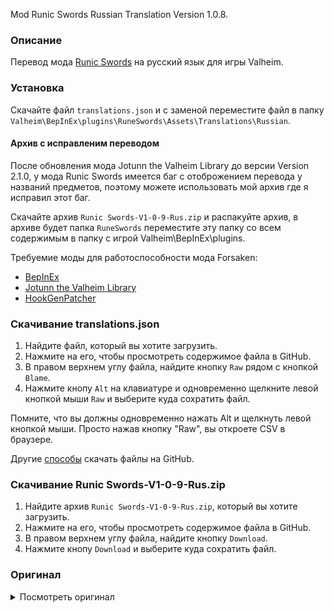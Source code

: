 Mod Runic Swords Russian Translation Version 1.0.8.

### Описание

Перевод мода [Runic Swords](https://www.nexusmods.com/valheim/mods/1179) на русский язык для игры Valheim. 

### Установка

Скачайте файл `translations.json` и с заменой переместите файл в папку `Valheim\BepInEx\plugins\RuneSwords\Assets\Translations\Russian`.


#### Архив с исправленим переводом
После обновления мода Jotunn the Valheim Library до версии Version 2.1.0, у мода Runic Swords имеется баг с отоброжением перевода у названий предметов, поэтому можете использовать мой архив где я исправил этот баг.

Скачайте архив `Runic Swords-V1-0-9-Rus.zip` и распакуйте архив, в архиве будет папка `RuneSwords` переместите эту папку со всем содержимым в папку с игрой Valheim\BepInEx\plugins.

Требуемие моды для работоспособности мода Forsaken:
* [BepInEx](https://valheim.thunderstore.io/package/denikson/BepInExPack_Valheim/)
* [Jotunn the Valheim Library](https://www.nexusmods.com/valheim/mods/1138)
* [HookGenPatcher](https://www.nexusmods.com/valheim/mods/505)

### Скачивание translations.json

1. Найдите файл, который вы хотите загрузить.
2. Нажмите на его, чтобы просмотреть содержимое файла в GitHub.
3. В правом верхнем углу файла, найдите кнопку `Raw` рядом с кнопкой `Blame`.
4. Нажмите кнопу `Alt` на клавиатуре и одновременно щелкните левой кнопкой мыши `Raw` и выберите куда сохратить файл.

Помните, что вы должны одновременно нажать Alt и щелкнуть левой кнопкой мыши. Просто нажав кнопку "Raw", вы откроете CSV в браузере.

Другие [способы](https://coderoad.ru/4604663/%D0%A1%D0%BA%D0%B0%D1%87%D0%B0%D1%82%D1%8C-%D0%BE%D1%82%D0%B4%D0%B5%D0%BB%D1%8C%D0%BD%D1%8B%D0%B5-%D1%84%D0%B0%D0%B9%D0%BB%D1%8B-%D1%81-GitHub) скачать файлы на GitHub.

### Скачивание Runic Swords-V1-0-9-Rus.zip

1. Найдите архив `Runic Swords-V1-0-9-Rus.zip`, который вы хотите загрузить.
2. Нажмите на его, чтобы просмотреть содержимое файла в GitHub.
3. В правом верхнем углу файла, найдите кнопку `Download`.
4. Нажмите кнопу `Download` и выберите куда сохратить файл.

### Оригинал 

<details>
  <summary>Посмотреть оригинал</summary>
  
```
{
  "icerunesword": "Runic Ice Sword",
  "firerunesword": "Runic Fire Sword",
  "lightningrunesword": "Runic Lightning Sword",
  "poisonrunesword": "Runic Poison Sword",
  "greatlightningrunesword": "Great Runic Lightning Sword",
  "greatfirerunesword": "Great Runic Fire Sword",
  "greaticerunesword": "Great Runic Ice Sword",
  "greatpoisonrunesword": "Great Runic Poison Sword",
  "firerunedagger": "Runic Fire Dagger",
  "icerunedagger": "Runic Ice Dagger",
  "lightningrunedagger": "Runic Lightning Dagger",
  "poisonrunedagger": "Runic Poison Dagger",
  "icerunesworddescrip": "This sword is cold to the touch it has been blessed by Skaoi with ancient runes that give it a mystical frost aura",
  "greaticerunesworddescrip": "This sword is cold to the touch it has been blessed by Skaoi with ancient runes that give it a mystical frost aura",
  "icerunedaggerdescrip": "This dagger is cold to the touch it has been blessed by Skaoi with ancient runes that give it a mystical frost aura",
  "firerunesworddescrip": "This sword almost burn your hand as you touch it burning with Lokis wrath this blade burns those enemies its edge kisses",
  "greatfirerunesworddescrip": "This sword almost burn your hand as you touch it burning with Lokis wrath this blade burns those enemies its edge kisses",
  "firerunedaggerdescrip": "This dagger almost burn your hand as you touch it burning with Lokis wrath this blade burns those enemies its edge kisses",
  "lightningrunesworddescrip": "This sword is truly a gift from Odin himself, it has a quivering yellow aura with sparks flying off the blade. It inflicts lightning damage",
  "greatlightningrunesworddescrip": "This sword is truly a gift from Odin himself, it has a quivering yellow aura with sparks flying off the blade. It inflicts lightning damage",
  "lightningrunedaggerdescrip": "This dagger is truly a gift from Odin himself, it has a quivering yellow aura with sparks flying off the blade. It inflicts lightning damage",
  "poisonrunesworddescrip": "The Goddess Hel has breathed a portion of the underworld into this blade. It holds a powerful poison force",
  "greatpoisonrunesworddescrip": "The Goddess Hel has breathed a portion of the underworld into this blade. It holds a powerful poison force",
  "poisonrunedaggerdescrip": "The Goddess Hel has breathed a portion of the underworld into this blade. It holds a powerful poison force"
  "piece_artisan_ext1":"Artisan Rune",
  "piece_artisan_ext1desrip":"Extension for artisan table",
  "piece_artisan_ext2":"Artisan Rune",
  "piece_artisan_ext2desrip":"Extension for artisan table",
  "piece_artisan_ext3":"Artisan Rune",
  "piece_artisan_ext3desrip":"Extension for artisan table",
  "piece_artisan_ext4":"Artisan Rune",
  "piece_artisan_ext4desrip":"Extension for artisan table",
  "piece_artisan_ext5":"Artisan Rune",
  "piece_artisan_ext5desrip":"Extension for artisan table"
}
```

